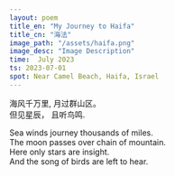 ```yaml
---
layout: poem
title_en: "My Journey to Haifa"
title_cn: "海法"
image_path: "/assets/haifa.png"
image_desc: "Image Description"
time:  July 2023
ts: 2023-07-01
spot: Near Camel Beach, Haifa, Israel
---
```


海风千万里, 月过群山区。  
但见星辰， 且听鸟鸣.   

<!--split-->

Sea winds journey thousands of miles.  
The moon passes over chain of mountain.  
Here only stars are insight.  
And the song of birds are left to hear. 



